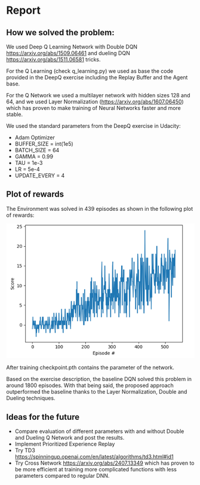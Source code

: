 # Report

## How we solved the problem:

We used Deep Q Learning Network with Double DQN https://arxiv.org/abs/1509.06461 and dueling DQN https://arxiv.org/abs/1511.06581 tricks.

For the Q Learning (check q_learning.py)  we used as base the code provided in the DeepQ exercise including the Replay Buffer and the Agent base.

For the Q Network we used a multilayer network with hidden sizes 128 and 64, and we used Layer Normalization (https://arxiv.org/abs/1607.06450) which has proven to make training of Neural Networks faster and more stable.

We used the standard parameters from the DeepQ exercise in Udacity:
* Adam Optimizer
* BUFFER_SIZE = int(1e5) 
* BATCH_SIZE = 64
* GAMMA = 0.99
* TAU = 1e-3 
* LR = 5e-4 
* UPDATE_EVERY = 4 

## Plot of rewards

The Environment was solved in 439 episodes as shown in the following plot of rewards:

![img.png](img.png)

After training checkpoint.pth contains the parameter of the network.

Based on the exercise description, the baseline DQN solved this problem in around 1800 episodes. 
With that being said, the proposed approach outperformed the baseline thanks to the Layer Normalization, Double and Dueling techniques.


## Ideas for the future
* Compare evaluation of different parameters with and without Double and Dueling Q Network and post the results.
* Implement Prioritized Experience Replay
* Try TD3 https://spinningup.openai.com/en/latest/algorithms/td3.html#id1
* Try Cross Network https://arxiv.org/abs/2407.13349 which has proven to be more efficient at training more complicated functions with less parameters compared to regular DNN.




